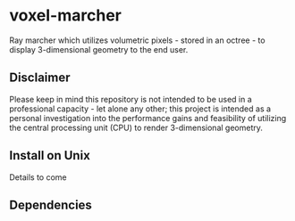 # voxel-marcher
Ray marcher which utilizes volumetric pixels - stored in an octree - to display
3-dimensional geometry to the end user.

## Disclaimer
Please keep in mind this repository is not intended to be used in a
professional capacity - let alone any other; this project is intended as a
personal investigation into the performance gains and feasibility of utilizing
the central processing unit (CPU) to render 3-dimensional geometry.

## Install on Unix
Details to come

## Dependencies

